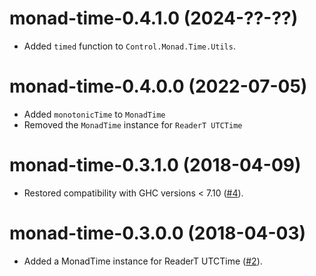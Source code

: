 # monad-time-0.4.1.0 (2024-??-??)
* Added `timed` function to `Control.Monad.Time.Utils`.

# monad-time-0.4.0.0 (2022-07-05)
* Added `monotonicTime` to `MonadTime`
* Removed the `MonadTime` instance for `ReaderT UTCTime`

# monad-time-0.3.1.0 (2018-04-09)
* Restored compatibility with GHC versions < 7.10
  ([#4](https://github.com/scrive/monad-time/issues/4)).

# monad-time-0.3.0.0 (2018-04-03)
* Added a MonadTime instance for ReaderT UTCTime
  ([#2](https://github.com/scrive/monad-time/pull/2)).

